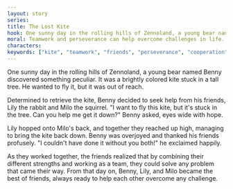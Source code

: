 ```yaml
---
layout: story
series: 
title: The Lost Kite
hook: One sunny day in the rolling hills of Zennoland, a young bear named Benny discovered something peculiar...
moral: Teamwork and perseverance can help overcome challenges in life.
characters: 
keywords: ["kite", "teamwork", "friends", "perseverance", "cooperation", "friendship"]
---
```


One sunny day in the rolling hills of Zennoland, a young bear named Benny discovered something peculiar. It was a brightly colored kite stuck in a tall tree. He wanted to fly it, but it was out of reach.

Determined to retrieve the kite, Benny decided to seek help from his friends, Lily the rabbit and Milo the squirrel. "I want to fly this kite, but it's stuck in the tree. Can you help me get it down?" Benny asked, eyes wide with hope.

Lily hopped onto Milo's back, and together they reached up high, managing to bring the kite back down. Benny was overjoyed and thanked his friends profusely. "I couldn't have done it without you both!" he exclaimed happily.

As they worked together, the friends realized that by combining their different strengths and working as a team, they could solve any problem that came their way. From that day on, Benny, Lily, and Milo became the best of friends, always ready to help each other overcome any challenge.

